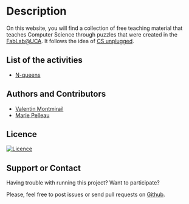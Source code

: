 # Description

On this website, you will find a collection of free teaching material that teaches Computer Science through puzzles that were created in the [FabLab@UCA](http://unice.fr/faculte-des-sciences/formation/fablab/). It follows the idea of [CS unplugged](https://csunplugged.org/en/).

## List of the activities
  - [N-queens](./n-queens.md)

## Authors and Contributors
  - [Valentin Montmirail](https://github.com/Mystelven)
  - [Marie Pelleau](https://github.com/mpelleau)

## Licence
[![Licence](https://mirrors.creativecommons.org/presskit/buttons/88x31/svg/by.svg)](https://creativecommons.org/licenses/by/4.0/)

## Support or Contact
Having trouble with running this project? Want to participate?

Please, feel free to post issues or send pull requests on [Github](https://github.com/mpelleau/FunCS).


